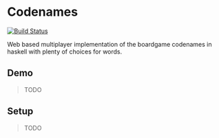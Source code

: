 Codenames
=========

[![Build Status](https://travis-ci.org/querqueq/codenames.svg)](https://travis-ci.org/querqueq/codenames)

Web based multiplayer implementation of the boardgame codenames in haskell with plenty of choices for words.

Demo
----

> TODO

Setup
-----

> TODO
